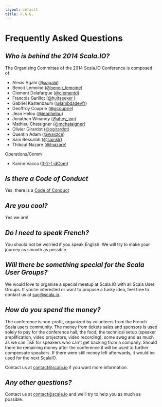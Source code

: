 ```yaml
---
layout: default
title: F.A.Q.
---
```


# Frequently Asked Questions

<em>Who is behind the 2014 Scala.IO?</em>
-------------------------
The Organizing Committee of the 2014 Scala.IO Conference is composed of:

* Alexis Agahi ([@aagahi](http://twitter.com/aagahi))
* Benoit Lemoine ([@benoit_lemoine](http://twitter.com/benoit_lemoine))
* Clement Delafargue ([@clementd](http://twitter.com/clementd))
* Francois Garillot ([@huitseeker ](http://twitter.com/huitseeker ))
* Gabriel Kastenbaum ([@lambdadevfr](http://twitter.com/lambdadevfr))
* Geoffroy Couprie ([@gcouprie](http://twitter.com/gcouprie))
* Jean Helou ([@jeanhelou](http://twitter.com/jeanhelou))
* Jonathan Winandy ([@ahoy_jon](http://twitter.com/ahoy_jon))
* Mathieu Chataigner ([@mchataigner](http://twitter.com/mchataigner))
* Olivier Girardot ([@ogirardot](http://twitter.com/ogirardot))
* Quentin Adam ([@waxzce](http://twitter.com/waxzce))
* Sam Bessalah ([@samklr](http://twitter.com/samklr))
* Thibaut Nazare ([@tnazare](http://twitter.com/tnazare))

Operations/Comm

* Karine Vacca ([3-2-1 idCom](http://www.321idcom.fr))

<em>Is there a Code of Conduct</em>
---------------------------
Yes, there is a [Code of Conduct](/code-of-conduct.html)

<em>Are you cool?</em>
---------------------------
Yes we are!

<em>Do I need to speak French?</em>
---------------------------
You should not be worried if you speak English. We will try to make your journey as smooth as possible.

<em>Will there be something special for the Scala User Groups?</em>
---------------------------

We would love to organise a special meetup at Scala.IO with all Scala User Groups. If you’re interested or want to propose a funky idea, feel free to contact us at [sug@scala.io](mailto:sug@scala.io).

<em>How do you spend the money?</em>
---------------------------
The conference is non-profit, organized by volunteers from the French Scala users community. The money from tickets sales and sponsors is used solely to pay for the conference hall, the food, the technical setup (speaker amplification, video projectors, video recording), some swag and as much as we can T&E for speakers who can't get backing from a company. Should there be remaining money after the conference it will be used to further compensate speakers. If there were still money left afterwards, it would be used for the next ScalaIO.

Contact us at [contact@scala.io](mailto:contact@scala.io) if you want more information.

<em>Any other questions?</em>
---------------------------
Contact us at [contact@scala.io](mailto:contact@scala.io) and we’ll try to help you as much as possible.
